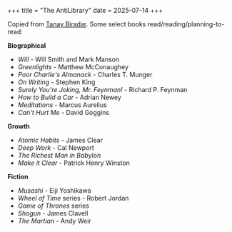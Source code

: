 +++
title = "The AntiLibrary"
date = 2025-07-14
+++

Copied from [Tanay Biradar](https://tanaybiradar.com/blog/antilibrary/). Some select books read/reading/planning-to-read:


**Biographical**
- *Will* - Will Smith and Mark Manson
- *Greenlights* - Matthew McConaughey
- *Poor Charlie's Almanack* - Charles T. Munger
- *On Writing* - Stephen King
- *Surely You're Joking, Mr. Feynman!* - Richard P. Feynman
- *How to Build a Car* - Adrian Newey
- *Meditations* - Marcus Aurelius
- *Can't Hurt Me* - David Goggins


**Growth**
- *Atomic Habits* - James Clear
- *Deep Work* - Cal Newport
- *The Richest Man in Babylon*
- *Make it Clear* - Patrick Henry Winston


**Fiction**
- *Musashi* - Eiji Yoshikawa
- *Wheel of Time* series - Robert Jordan
- *Game of Thrones* series
- *Shogun* - James Clavell
- *The Martian* - Andy Weir
